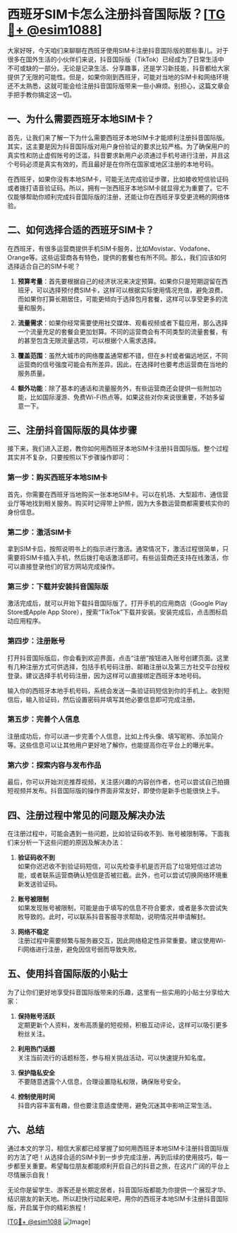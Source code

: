 # 西班牙SIM卡怎么注册抖音国际版？[[TG💪+ @esim1088](https://t.me/s/esim1088)]

大家好呀，今天咱们来聊聊在西班牙使用SIM卡注册抖音国际版的那些事儿。对于很多在国外生活的小伙伴们来说，抖音国际版（TikTok）已经成为了日常生活中不可或缺的一部分。无论是记录生活、分享趣事，还是学习新技能，抖音都给大家提供了无限的可能性。但是，如果你刚到西班牙，可能对当地的SIM卡和网络环境还不太熟悉，这就可能会给注册抖音国际版带来一些小麻烦。别担心，这篇文章会手把手教你搞定这一切。

## 一、为什么需要西班牙本地SIM卡？

首先，让我们来了解一下为什么需要西班牙本地SIM卡才能顺利注册抖音国际版。其实，这主要是因为抖音国际版对用户身份验证的要求比较严格。为了确保用户的真实性和防止虚假账号的泛滥，抖音要求新用户必须通过手机号进行注册，并且这个号码必须是真实有效的，而且最好是在你所在国家或地区注册的本地号码。

在西班牙，如果你没有本地SIM卡，可能无法完成验证步骤，比如接收短信验证码或者拨打语音验证码。所以，拥有一张西班牙本地SIM卡就显得尤为重要了。它不仅能够帮助你顺利完成抖音国际版的注册，还能让你在西班牙享受更流畅的网络体验。

## 二、如何选择合适的西班牙SIM卡？

在西班牙，有很多运营商提供手机SIM卡服务，比如Movistar、Vodafone、Orange等。这些运营商各有特色，提供的套餐也有所不同。那么，我们应该如何选择适合自己的SIM卡呢？

1. **预算考量**：首先要根据自己的经济状况来决定预算。如果你只是短期逗留在西班牙，可以选择预付费SIM卡，这样可以根据实际使用情况充值，避免浪费。而如果你打算长期居住，可能更倾向于选择包月套餐，这样可以享受更多的流量和服务。

2. **流量需求**：如果你经常需要使用社交媒体、观看视频或者下载应用，那么选择一个流量充足的套餐会更加划算。不同的运营商会有不同类型的流量套餐，有的甚至包含无限流量选项，可以根据个人需求选择。

3. **覆盖范围**：虽然大城市的网络覆盖通常都不错，但在乡村或者偏远地区，不同运营商的信号强度可能会有所差异。因此，在选择时也要考虑运营商在当地的服务质量。

4. **额外功能**：除了基本的通话和流量服务外，有些运营商还会提供一些附加功能，比如国际漫游、免费Wi-Fi热点等。如果这些对你来说很重要，不妨多留意一下。

## 三、注册抖音国际版的具体步骤

接下来，我们进入正题，教你如何用西班牙本地SIM卡注册抖音国际版。整个过程其实并不复杂，只要按照以下步骤操作即可：

### 第一步：购买西班牙本地SIM卡

首先，你需要在西班牙当地购买一张本地SIM卡。可以在机场、大型超市、通信营业厅等地找到相关服务。购买时记得带上护照，因为大多数运营商都需要核实你的身份信息。

### 第二步：激活SIM卡

拿到SIM卡后，按照说明书上的指示进行激活。通常情况下，激活过程很简单，只需要将SIM卡插入手机，然后拨打电话激活即可。有些运营商还支持在线激活，你可以直接登录他们的官方网站完成操作。

### 第三步：下载并安装抖音国际版

激活完成后，就可以开始下载抖音国际版了。打开手机的应用商店（Google Play Store或Apple App Store），搜索“TikTok”下载并安装。安装完成后，点击图标启动应用程序。

### 第四步：注册账号

打开抖音国际版后，你会看到欢迎界面，点击“注册”按钮进入账号创建页面。这里有几种注册方式可供选择，包括手机号码注册、邮箱注册以及第三方社交平台授权登录。建议选择手机号码注册，因为这样可以直接绑定西班牙本地号码。

输入你的西班牙本地手机号码，系统会发送一条验证码短信到你的手机上。收到短信后，输入验证码，然后设置密码并填写其他必要信息即可完成注册。

### 第五步：完善个人信息

注册成功后，你可以进一步完善个人信息，比如上传头像、填写昵称、添加简介等。这些信息可以让其他用户更好地了解你，也能提高你在平台上的曝光率。

### 第六步：探索内容与发布作品

最后，你可以开始浏览推荐视频，关注感兴趣的内容创作者，也可以尝试自己拍摄短视频并发布。抖音国际版的操作界面非常友好，即使你是新手也能很快上手。

## 四、注册过程中常见的问题及解决办法

在注册过程中，可能会遇到一些问题，比如验证码收不到、账号被限制等。下面我们来分析一下这些问题的原因及解决办法：

1. **验证码收不到**  
   如果你迟迟收不到验证码短信，可以先检查手机是否开启了垃圾短信过滤功能，或者联系运营商确认短信是否被拦截。此外，也可以尝试切换网络环境重新发送验证码。

2. **账号被限制**  
   如果发现账号被限制，可能是由于填写的信息不符合要求，或者是多次尝试失败导致的。此时，可以联系抖音客服寻求帮助，说明情况并申请解封。

3. **网络不稳定**  
   注册过程中需要频繁与服务器交互，因此网络稳定性非常重要。建议使用Wi-Fi网络进行注册，避免因信号弱而导致失败。

## 五、使用抖音国际版的小贴士

为了让你们更好地享受抖音国际版带来的乐趣，这里有一些实用的小贴士分享给大家：

1. **保持账号活跃**  
   定期更新个人资料，发布高质量的短视频，积极互动评论，这样可以吸引更多粉丝关注。

2. **利用热门话题**  
   关注当前流行的话题标签，参与相关挑战活动，可以快速提升知名度。

3. **保护隐私安全**  
   不要随意透露个人信息，合理设置隐私权限，确保账号安全。

4. **控制使用时间**  
   抖音内容丰富有趣，但也要注意适度使用，避免沉迷其中影响正常生活。

## 六、总结

通过本文的学习，相信大家都已经掌握了如何用西班牙本地SIM卡注册抖音国际版的方法了吧！从选择合适的SIM卡到一步步完成注册，再到后续的使用技巧，每一步都至关重要。希望每位朋友都能顺利开启自己的抖音之旅，在这片广阔的平台上尽情展示自我！

无论你是留学生、游客还是长期定居者，抖音国际版都能为你提供一个展现才华、结识朋友的新天地。所以赶快行动起来吧，用你的西班牙本地SIM卡注册抖音国际版，开启属于你的精彩旅程！

[[TG💪+ @esim1088](https://t.me/s/esim1088) ![Image](https://i.postimg.cc/4NQfJmqS/Snipaste-2025-05-13-00-14-12.png)]